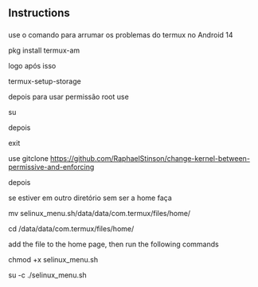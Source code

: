 <h2 align="left">Instructions</h2>

###

use o comando para arrumar os problemas do termux no Android 14

pkg install termux-am

logo após isso 

termux-setup-storage

depois para usar permissão root use

su
 
depois

exit

use gitclone https://github.com/RaphaelStinson/change-kernel-between-permissive-and-enforcing

depois

se estiver em outro diretório sem ser a home faça

mv selinux_menu.sh/data/data/com.termux/files/home/

cd /data/data/com.termux/files/home/

add the file to the home page, then run the following commands 

chmod +x selinux_menu.sh

su -c ./selinux_menu.sh
